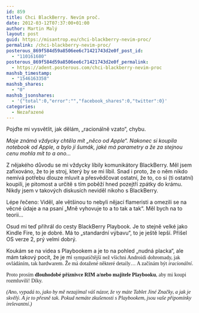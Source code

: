 ```yaml
---
id: 859
title: Chci BlackBerry. Nevím proč.
date: 2012-03-12T07:37:00+01:00
author: Martin Malý
layout: post
guid: https://misantrop.eu/chci-blackberry-nevim-proc/
permalink: /chci-blackberry-nevim-proc/
posterous_869f584d59a8506ee6c71421743d2e0f_post_id:
  - "110161680"
posterous_869f584d59a8506ee6c71421743d2e0f_permalink:
  - https://adent.posterous.com/chci-blackberry-nevim-proc
mashsb_timestamp:
  - "1546163358"
mashsb_shares:
  - "0"
mashsb_jsonshares:
  - '{"total":0,"error":"","facebook_shares":0,"twitter":0}'
categories:
  - Nezařazené
---
```

Pojďte mi vysvětlit, jak děl&aacute;m, &#8222;racion&aacute;lně vzato&#8220;, chybu.

_Moje zn&aacute;m&aacute; vždycky chtěla m&iacute;t &#8222;něco od Apple&#8220;. Nakonec si koupila notebook od Apple, a bylo j&iacute; &scaron;um&aacute;k, jak&eacute; m&aacute; parametry a že za stejnou cenu mohla m&iacute;t to a ono&#8230;_

Z nějak&eacute;ho důvodu se mi vždycky l&iacute;bily komunik&aacute;tory BlackBerry. Měl jsem zafixov&aacute;no, že to je stroj, kter&yacute; by se mi l&iacute;bil. Snad i proto, že o něm nikdo nem&iacute;v&aacute; potřebu dlouze mluvit a přesvědčovat ostatn&iacute;, že to, co si (ti ostatn&iacute;) koupili, je pitomost a určitě s t&iacute;m poběž&iacute; hned pozejtř&iacute; zp&aacute;tky do kr&aacute;mu. Nikdy jsem v takov&yacute;ch diskus&iacute;ch neviděl nikoho s BlackBerry.

L&eacute;pe řečeno: Viděl, ale vět&scaron;inou to nebyli nějac&iacute; flameristi a omezili se na věcn&eacute; &uacute;daje a na psan&iacute; &#8222;Mně vyhovuje to a to tak a tak&#8220;. Měl bych na to teorii&#8230;

Osud mi teď přihr&aacute;l do cesty BlackBerry Playbook. Je to stejně velk&eacute; jako Kindle Fire, to je dobr&eacute;. M&aacute; to &#8222;standardn&iacute; v&yacute;bavu&#8220;, to je je&scaron;tě lep&scaron;&iacute;. Při&scaron;el OS verze 2, pr&yacute; velmi dobr&yacute;.

Kouk&aacute;m se na videa s Playbookem a je to na pohled &#8222;nudn&aacute; placka&#8220;, ale m&aacute;m takov&yacute; pocit, že je mi <span style="font-family: mceinline;">sympatičtěj&scaron;&iacute; než v&scaron;ichni Androidi dohromady, jak ovl&aacute;d&aacute;n&iacute;m, tak hardwarem. Že m&aacute; dotažen&eacute; někter&eacute; detaily&#8230; A zač&iacute;n&aacute;m b&yacute;t <em>iracion&aacute;ln&iacute;</em>.</span>

<span style="font-family: mceinline;">Proto pros&iacute;m <strong>dlouhodob&eacute; př&iacute;znivce RIM a/nebo majitele Playbooku</strong>, aby mi koupi rozmluvili! D&iacute;ky.</span>

<span style="font-family: mceinline;"><em>(Ano, vypad&aacute; to, jako by mě nezaj&iacute;mal v&aacute;&scaron; n&aacute;zor, že vy m&aacute;te Tablet Jin&eacute; Značky, a jak je skvěl&yacute;. A je to přesně tak. Pokud nem&aacute;te zku&scaron;enosti s Playbookem, jsou va&scaron;e připom&iacute;nky irelevantn&iacute;.)</em><br /></span>